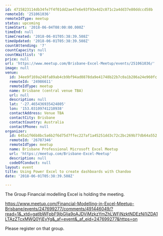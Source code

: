 ```yaml
---
id: 4715823114db34fe7f4f01dd2ae47e6e93f93e4d2c071c2a4dd37e80ddccd58b
remoteId: '251061036'
remoteIdType: meetup
status: upcoming
timeStart: '2018-06-04T08:00:00.000Z'
timeEnd: null
timeCreated: '2018-06-01T05:38:39.508Z'
timeUpdated: '2018-06-01T05:38:39.508Z'
countAttending: '7'
countCapacity: null
countWaitlist: '0'
price: null
url: 'https://www.meetup.com/Brisbane-Excel-Meetup/events/251061036/'
image: null
venue:
  id: 34ee9f169a248fa89ab4cb9bf94ad0878da9e41748b22b7c0a1b286a24e960fc
  remoteId: '24986611'
  remoteIdType: meetup
  name: Brisbane (central venue TBA)
  url: null
  description: null
  lat: '-27.465436935424805'
  lon: '153.03109741210938'
  contactAddress: Venue TBA
  contactCity: Brisbane
  contactCountry: Australia
  contactPhone: null
organizer:
  id: 645a1f66b8bc5a6b2f6d75d7ffec227af1a45251dd3c72c2bc269b77db64a552
  remoteId: '26787346'
  remoteIdType: meetup
  name: Brisbane Professional Microsoft Excel Meetup
  url: 'https://meetup.com/Brisbane-Excel-Meetup'
  description: null
  codeOfConduct: null
layout: event
title: Using Power Excel to create dashboards with Chandoo
date: '2018-06-01T05:38:39.508Z'

---
```

<p>The Group Financial modelling Excel is holding the meeting.</p> <p><a href="https://www.meetup.com/Financial-Modelling-in-Excel-Meetup-Brisbane/events/247699277/comments/491446049/?read=1&amp;_xtd=gatlbWFpbF9jbGlja9oAJDViMzkzYmZhLWFiNzktNDEzNi1iZDA1LTAzZTcxMWQ0YjEyYg&amp;_af=event&amp;_af_eid=247699277&amp;https=on" class="linkified">https://www.meetup.com/Financial-Modelling-in-Excel-Meetup-Brisbane/events/247699277/comments/491446049/?read=1&amp;_xtd=gatlbWFpbF9jbGlja9oAJDViMzkzYmZhLWFiNzktNDEzNi1iZDA1LTAzZTcxMWQ0YjEyYg&amp;_af=event&amp;_af_eid=247699277&amp;https=on</a></p> <p>Please register on that group.</p>
